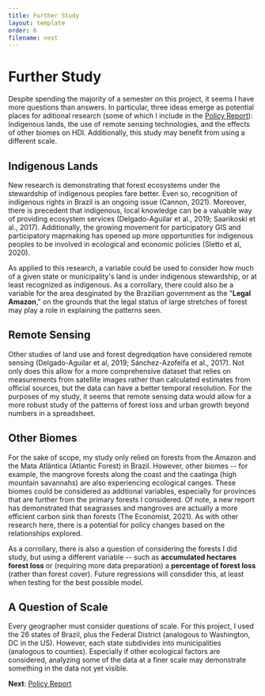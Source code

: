 ```yaml
---
title: Further Study
layout: template
order: 6
filename: next
---
```


# Further Study

Despite spending the majority of a semester on this project, it seems I have more questions than answers. In particular, three ideas emerge as potential places for aditional research (some of which I include in the [Policy Report](policy-report)): Indigenous lands, the use of remote sensing technologies, and the effects of other biomes on HDI. Additionally, this study may benefit from using a different scale.

## Indigenous Lands

New research is demonstrating that forest ecosystems under the stewardship of indigenous peoples fare better. Even so, recognition of indigenous rights in Brazil is an ongoing issue (Cannon, 2021). Moreover, there is precedent that indigenous, local knowledge can be a valuable way of providing ecosystem services (Delgado-Aguilar et al., 2019; Saarikoski et al., 2017). Additionally, the growing movement for participatory GIS and participatory mapmaking has opened up more opportunities for indigenous peoples to be involved in ecological and economic policies (Sletto et al, 2020).

As applied to this research, a variable could be used to consider how much of a given state or municipality's land is under indigenous stewardship, or at least recognized as indigenous. As a corrollary, there could also be a variable for the area desginated by the Brazilian government as the "**Legal Amazon**," on the grounds that the legal status of large stretches of forest may play a role in explaining the patterns seen.

## Remote Sensing

Other studies of land use and forest degredqation have considered remote sensing (Delgado-Aguilar et al, 2019; Sánchez-Azofeifa et al., 2017). Not only does this allow for a more comprehensive dataset that relies on measurements from satellite images rather than calculated estimates from official sources, but the data can have a better temporal resolution. For the purposes of my study, it seems that remote sensing data would allow for a more robust study of the patterns of forest loss and urban growth beyond numbers in a spreadsheet.

## Other Biomes

For the sake of scope, my study only relied on forests from the Amazon and the Mata Atlântica (Atlantic Forest) in Brazil. However, other biomes -- for example, the mangrove forests along the coast and the caatinga (high mountain savannahs) are also experiencing ecological canges. These biomes could be considered as addtional variables, especially for provinces that are further from the primary forests I considered. Of note, a new report has demonstrated that seagrasses and mangroves are actually a more efficient carbon sink than forests (The Economist, 2021). As with other research here, there is a potential for policy changes based on the relationships explored.

As a corrollary, there is also a question of considering the forests I did study, but using a different variable -- such as **accumulated hectares forest loss** or (requiring more data preparation) a **percentage of forest loss** (rather than forest cover). Future regressions will consdider this, at least when testing for the best possible model.

## A Question of Scale

Every geographer must consider questions of scale. For this project, I used the 26 states of Brazil, plus the Federal District (analogous to Washington, DC in the US). However, each state subdivides into municipalities (analogous to counties). Especially if other ecological factors are considered, analyzing some of the data at a finer scale may demonstrate something in the data not yet visible.

**Next**: [Policy Report](policy-report)

